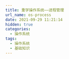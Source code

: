 ```yaml
---
title: 重学操作系统——进程管理
url_name: os-process
date: 2021-09-29 11:21:14
hidden: true
categories:
  - 操作系统
tags:
  - 操作系统
  - 基础知识
---
```

